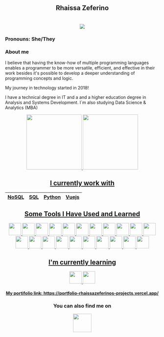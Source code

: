 <div align="center">

## Rhaissa Zeferino 
</div>


<h1 align="center">
  <a href="https://git.io/typing-svg">
    <img src="https://readme-typing-svg.herokuapp.com/?lines=Hi+There!+👋;+I'm+Rhaissa!+🧑🏾‍💻;&center=true&size=30">
  </a>
</h1>

<!--
 Hello, Devs!! How are you?
-->

### Pronouns: She/They
### About me
 <p> I believe that having the know-how of multiple programming languages enables a programmer to be more versatile, efficient, and effective in their work besides it's possible to develop a deeper understanding of programming concepts and logic. </p>
 <p> My journey in technology started in 2018! </p>
 <p> I have a technical degree in IT and a and a higher education degree in Analysis and Systems Development. I´m also studying Data Science & Analytics (MBA) </p>

<div align="center">
 <a href="https://github.com/rhaiz">
 <img height="180em" src="https://github-readme-stats.vercel.app/api/top-langs/?username=rhaiz&layout=compact&langs_count=7&theme=dark#gh-dark-mode-only"/>
 <img height="180em" src="https://github-readme-stats.vercel.app/api?username=rhaiz&show_icons=true&theme=dark#gh-dark-mode-only&include_all_commits=true&count_private=true"/>
</div>


<div align="center">
  
 ## I currently work with
|  NoSQL  |  SQL  |  Python  |  Vuejs  |
|---------|-------|----------|---------|


## Some Tools I Have Used and Learned

 <img src="https://cdn.jsdelivr.net/gh/devicons/devicon@latest/icons/javascript/javascript-original.svg" width="40" height="40" /> <img src="https://cdn.jsdelivr.net/gh/devicons/devicon@latest/icons/c/c-original.svg" width="40" height="40" /> <img src="https://cdn.jsdelivr.net/gh/devicons/devicon@latest/icons/vscode/vscode-original.svg" width="40" height="40" /> <img src="https://cdn.jsdelivr.net/gh/devicons/devicon/icons/python/python-original.svg" width="40" height="40" />  <img src="https://cdn.jsdelivr.net/gh/devicons/devicon/icons/html5/html5-original.svg" width="40" height="40" /> <img src="https://cdn.jsdelivr.net/gh/devicons/devicon/icons/css3/css3-original.svg" width="40" height="40" /> <img src="https://cdn.jsdelivr.net/gh/devicons/devicon/icons/git/git-original.svg" width="40" height="40" /> <img src="https://cdn.jsdelivr.net/gh/devicons/devicon/icons/php/php-original.svg" width="40" height="40" /> <img src="https://cdn.jsdelivr.net/gh/devicons/devicon/icons/mysql/mysql-original.svg" width="40" height="40" /> <img src="https://cdn.jsdelivr.net/gh/devicons/devicon/icons/vuejs/vuejs-original.svg" width="40" height="40" /> <img src="https://cdn.jsdelivr.net/gh/devicons/devicon/icons/java/java-original.svg" width="40" height="40" /> <img src="https://cdn.jsdelivr.net/gh/devicons/devicon/icons/figma/figma-original.svg" width="40" height="40" /> <img src="https://cdn.jsdelivr.net/gh/devicons/devicon/icons/react/react-original.svg" width="40" height="40" /> <img src="https://cdn.jsdelivr.net/gh/devicons/devicon@latest/icons/bootstrap/bootstrap-original.svg" width="40" height="40" /> <img src="https://cdn.jsdelivr.net/gh/devicons/devicon@latest/icons/arduino/arduino-original.svg" width="40" height="40" /> <img src="https://cdn.jsdelivr.net/gh/devicons/devicon@latest/icons/insomnia/insomnia-original.svg" width="40" height="40" /> <img src="https://cdn.jsdelivr.net/gh/devicons/devicon@latest/icons/pycharm/pycharm-original.svg" width="40" height="40" /> <img src="https://cdn.jsdelivr.net/gh/devicons/devicon@latest/icons/spyder/spyder-original.svg" width="40" height="40" /> <img src="https://cdn.jsdelivr.net/gh/devicons/devicon@latest/icons/androidstudio/androidstudio-original.svg" width="40" height="40" /> <img src="https://cdn.jsdelivr.net/gh/devicons/devicon@latest/icons/csharp/csharp-original.svg" width="40" height="40" /> <img src="https://cdn.jsdelivr.net/gh/devicons/devicon/icons/mongodb/mongodb-original.svg" width="40" height="40" /> 

 
 ## I'm currently learning

 <img src="https://cdn.jsdelivr.net/gh/devicons/devicon/icons/docker/docker-original.svg" width="40" height="40" /> 
            <img src="https://cdn.jsdelivr.net/gh/devicons/devicon@latest/icons/amazonwebservices/amazonwebservices-original-wordmark.svg" width="40" height="40" />
            
#### My portifolio link: https://portfolio-rhaissazeferinos-projects.vercel.app/

 ### You can also find me on 
<a href="https://www.linkedin.com/in/rhaissa-zeferino/" target="_blank">
        <img src="https://cdn.jsdelivr.net/gh/devicons/devicon/icons/linkedin/linkedin-original.svg" width="60" height="60" />
 </a> 
<!--
 https://www.linkedin.com/in/rhaissa-zeferino/
-->
 </div>

